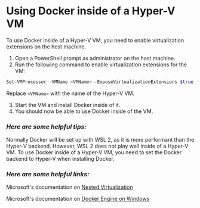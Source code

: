 # Using Docker inside of a Hyper-V VM

To use Docker inside of a Hyper-V VM, you need to enable virtualization extensions on the host machine.

1. Open a PowerShell prompt as administrator on the host machine.
2. Run the following command to enable virtualization extensions for the VM:
    
```powershell
Set-VMProcessor -VMName <VMName> -ExposeVirtualizationExtensions $true
```
Replace `<VMName>` with the name of the Hyper-V VM.

3. Start the VM and install Docker inside of it.
4. You should now be able to use Docker inside of the VM.

### *Here are some helpful tips:*
Normally Docker will be set up with WSL 2, as it is more performant than the Hyper-V backend. However, WSL 2 does not play well inside of a Hyper-V VM. To use Docker inside of a Hyper-V VM, you need to set the Docker backend to Hyper-V when installing Docker.

### *Here are some helpful links:*
Microsoft's documentation on [Nested Virtualization](https://learn.microsoft.com/en-us/virtualization/hyper-v-on-windows/user-guide/enable-nested-virtualization)

Microsoft's documentation on [Docker Engine on Windows](https://learn.microsoft.com/en-us/virtualization/windowscontainers/manage-docker/configure-docker-daemon)
